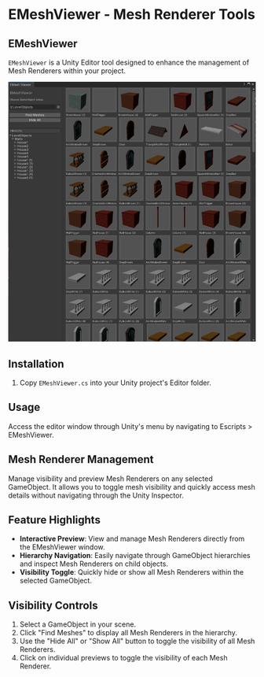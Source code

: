 # EMeshViewer - Mesh Renderer Tools

## EMeshViewer
`EMeshViewer` is a Unity Editor tool designed to enhance the management of Mesh Renderers within your project.

![EMeshViewer Window](/EMeshViewer.png)

## Installation

1. Copy `EMeshViewer.cs` into your Unity project's Editor folder.

## Usage

Access the editor window through Unity's menu by navigating to Escripts > EMeshViewer.

## Mesh Renderer Management
Manage visibility and preview Mesh Renderers on any selected GameObject. It allows you to toggle mesh visibility and quickly access mesh details without navigating through the Unity Inspector.

## Feature Highlights

- **Interactive Preview**: View and manage Mesh Renderers directly from the EMeshViewer window.
- **Hierarchy Navigation**: Easily navigate through GameObject hierarchies and inspect Mesh Renderers on child objects.
- **Visibility Toggle**: Quickly hide or show all Mesh Renderers within the selected GameObject.

## Visibility Controls
1. Select a GameObject in your scene.
2. Click "Find Meshes" to display all Mesh Renderers in the hierarchy.
3. Use the "Hide All" or "Show All" button to toggle the visibility of all Mesh Renderers.
4. Click on individual previews to toggle the visibility of each Mesh Renderer.
